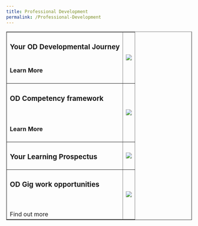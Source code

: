 ```yaml
---
title: Professional Development
permalink: /Professional-Development
---
```

<html>
<body>
<table width="400" border="1" cellpadding="1">
  <tr>
    <td><h3><strong>Your OD Developmental Journey</strong></h3>
      <h4><br>
     Learn More    </h4>      </td>
    <td><img src="https://go.gov.sg/ilod-microsite-test-thumbnail"></td>
  </tr>
  <tr>
    <td><h3>OD Competency framework
    </h3>
    <br> <h4>Learn More    </h4></td>
    <td><img src="https://go.gov.sg/ilod-microsite-test-thumbnail"></td>
  </tr>
  <tr>
    <td><h3><strong>Your Learning Prospectus</strong></h3></td>
    <td><img src="https://go.gov.sg/ilod-microsite-test-thumbnail"></td>
  </tr>
  <tr>
    <td><h3>OD Gig work opportunities
    </h3><br><br>Find out more </td>
    <td><img src="https://go.gov.sg/ilod-microsite-test-thumbnail"></a></td>
  </tr>
</table>

</body>
</html>
